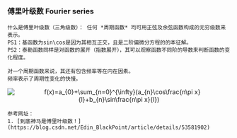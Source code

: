 ### 傅里叶级数 Fourier series

    什么是傅里叶级数（三角级数）： 任何 *周期函数* 均可用正弦及余弦函数构成的无穷级数来表示。
    PS1：基函数为sin\cos是因为其相互正交，且是二阶偏微分方程的的本征解。
    PS2：泰勒函数同样是对函数的展开（指数展开），其可以观察函数不同阶的导数来判断函数的变化程度。

    对一个周期函数来说，其还有包含频率等在内在因素。
    频率表示了周期性变化的快慢。
    	
<div align=center><img src="https://latex.codecogs.com/gif.latex?f(x)=a_{0}&plus;\sum_{n=0}^{\infty}(a_{n}\cos\frac{n\pi&space;x}{l}&plus;b_{n}\sin\frac{n\pi&space;x}{l})" title="f(x)=a_{0}+\sum_{n=0}^{\infty}(a_{n}\cos\frac{n\pi x}{l}+b_{n}\sin\frac{n\pi x}{l})" /></div>

    参考网址：
    1. [到底神马是傅里叶级数！](https://blog.csdn.net/Edin_BlackPoint/article/details/53581902)

